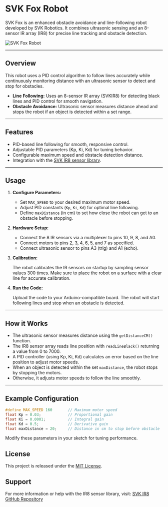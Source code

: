 # SVK Fox Robot

SVK Fox is an enhanced obstacle avoidance and line-following robot developed by SVK Robotics. It combines ultrasonic sensing and an 8-sensor IR array (IR8) for precise line tracking and obstacle detection.

![SVK Fox Robot](https://svkrobotics.com/uploads/items/2025-06-04-fox_6-Photoroom.jpg)

---

## Overview

This robot uses a PID control algorithm to follow lines accurately while continuously monitoring distance with an ultrasonic sensor to detect and stop for obstacles.

- **Line Following:** Uses an 8-sensor IR array (SVKIR8) for detecting black lines and PID control for smooth navigation.
- **Obstacle Avoidance:** Ultrasonic sensor measures distance ahead and stops the robot if an object is detected within a set range.

---

## Features

- PID-based line following for smooth, responsive control.
- Adjustable PID parameters (Kp, Ki, Kd) for tuning behavior.
- Configurable maximum speed and obstacle detection distance.
- Integration with the [SVK IR8 sensor library](https://github.com/SVKROBOTICS/IR_8).

---

## Usage

1. **Configure Parameters:**

   - Set `MAX_SPEED` to your desired maximum motor speed.
   - Adjust PID constants (`Kp`, `Ki`, `Kd`) for optimal line following.
   - Define `maxDistance` (in cm) to set how close the robot can get to an obstacle before stopping.

2. **Hardware Setup:**

   - Connect the 8 IR sensors via a multiplexer to pins 10, 9, 8, and A0.
   - Connect motors to pins 2, 3, 4, 6, 5, and 7 as specified.
   - Connect ultrasonic sensor to pins A3 (trig) and A1 (echo).

3. **Calibration:**

   The robot calibrates the IR sensors on startup by sampling sensor values 300 times. Make sure to place the robot on a surface with a clear line for accurate calibration.

4. **Run the Code:**

   Upload the code to your Arduino-compatible board. The robot will start following lines and stop when an obstacle is detected.

---

## How it Works

- The ultrasonic sensor measures distance using the `getDistanceCM()` function.
- The IR8 sensor array reads line position with `readLineBlack()` returning a value from 0 to 7000.
- A PID controller (using Kp, Ki, Kd) calculates an error based on the line position to adjust motor speeds.
- When an object is detected within the set `maxDistance`, the robot stops by stopping the motors.
- Otherwise, it adjusts motor speeds to follow the line smoothly.

---

## Example Configuration

```cpp
#define MAX_SPEED 160       // Maximum motor speed
float Kp = 0.03;            // Proportional gain
float Ki = 0.0001;          // Integral gain
float Kd = 0.5;             // Derivative gain
float maxDistance = 20;     // Distance in cm to stop before obstacle
```

Modify these parameters in your sketch for tuning performance.

## License

This project is released under the [MIT License](LICENSE).

## Support
For more information or help with the IR8 sensor library, visit:
[SVK IR8 GitHub Repository](https://github.com/SVKROBOTICS/IR_8)
